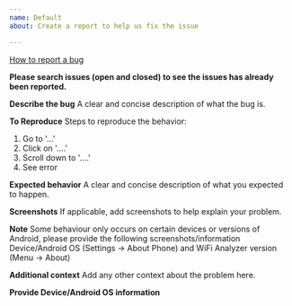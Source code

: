 ```yaml
---
name: Default
about: Create a report to help us fix the issue

---
```


[How to report a bug](https://github.com/VREMSoftwareDevelopment/WiFiAnalyzer/wiki/Feedback)

**Please search issues (open and closed) to see the issues has already been reported.**

**Describe the bug**
A clear and concise description of what the bug is.

**To Reproduce**
Steps to reproduce the behavior:

1. Go to '...'
2. Click on '....'
3. Scroll down to '....'
4. See error

**Expected behavior**
A clear and concise description of what you expected to happen.

**Screenshots**
If applicable, add screenshots to help explain your problem.

**Note**
Some behaviour only occurs on certain devices or versions of Android, please provide the following screenshots/information Device/Android OS (Settings → About Phone) and WiFi Analyzer version (Menu -> About)

**Additional context**
Add any other context about the problem here.

**Provide Device/Android OS information**
